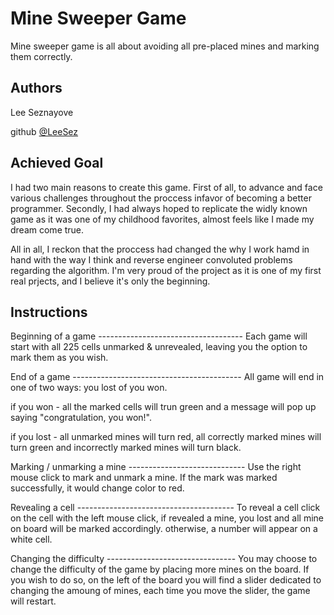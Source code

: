 # Mine Sweeper Game

Mine sweeper game is all about avoiding all pre-placed mines and marking them correctly.


## Authors

Lee Seznayove

github [@LeeSez](https://github.com/LeeSez)


## Achieved Goal

I had two main reasons to create this game. 
First of all, to advance and face various challenges throughout the proccess infavor of becoming a better programmer.
Secondly, I had always hoped to replicate the widly known game as it was one of my childhood favorites, almost feels like I made my dream come true.

All in all, I reckon that the proccess had changed the why I work hamd in hand with the way I think and reverse engineer convoluted problems regarding the algorithm. I'm very proud of the project as it is one of my first real prjects, and I believe it's only the beginning.

## Instructions 

Beginning of a game ------------------------------------
Each game will start with all 225 cells unmarked & unrevealed, leaving you the option to mark them as you wish.

End of a game ------------------------------------------
All game will end in one of two ways: you lost of you won.

if you won - all the marked cells will trun green and a message will pop up saying "congratulation, you won!".

if you lost - all unmarked mines will turn red, all correctly marked mines will turn green and incorrectly marked mines will turn black. 

Marking / unmarking a mine -----------------------------
Use the right mouse click to mark and unmark a mine. If the mark was marked successfully, it would change color to red.

Revealing a cell ---------------------------------------
To reveal a cell click on the cell with the left mouse click, if revealed a mine, you lost and all mine on board will be marked accordingly. otherwise, a number will appear on a white cell.

Changing the difficulty --------------------------------
You may choose to change the difficulty of the game by placing more mines on the board. If you wish to do so, on the left of the board you will find a slider dedicated to changing the amoung of mines, each time you move the slider, the game will restart. 


